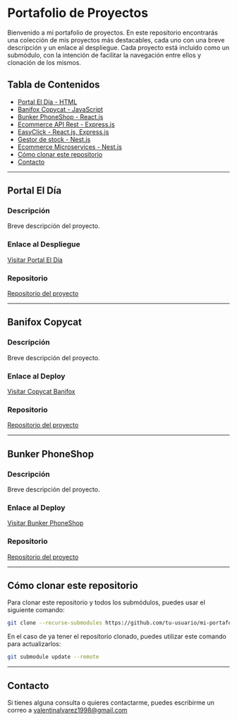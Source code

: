 # Portafolio de Proyectos

Bienvenido a mi portafolio de proyectos. En este repositorio encontrarás una colección de mis proyectos más destacables, cada uno con una breve descripción y un enlace al despliegue. Cada proyecto está incluido como un submódulo, con la intención de facilitar la navegación entre ellos y clonación de los mismos.

## Tabla de Contenidos

- [Portal El Día - HTML](#portal-el-día)
- [Banifox Copycat - JavaScript](#banifox-copycat)
- [Bunker PhoneShop - React.js](#bunker-phoneshop)
- [Ecommerce API Rest - Express.js](#ecommerce-api-rest)
- [EasyClick - React.js, Express.js](#easy-click)
- [Gestor de stock - Nest.js](#gestor-de-stock)
- [Ecommerce Microservices - Nest.js](#ecommerce-microservices)
- [Cómo clonar este repositorio](#cómo-clonar-este-repositorio)
- [Contacto](#contacto)

---

## Portal El Día

### Descripción

Breve descripción del proyecto.

### Enlace al Despliegue

[Visitar Portal El Día](http://enlace-al-deploy.com)

### Repositorio

[Repositorio del proyecto](https://github.com/)

---

## Banifox Copycat

### Descripción

Breve descripción del proyecto.

### Enlace al Deploy

[Visitar Copycat Banifox](http://enlace-al-deploy.com)

### Repositorio

[Repositorio del proyecto](https://github.com/)

---

## Bunker PhoneShop

### Descripción

Breve descripción del proyecto.

### Enlace al Deploy

[Visitar Bunker PhoneShop](http://enlace-al-deploy.com)

### Repositorio

[Repositorio del proyecto](https://github.com/)

---

## Cómo clonar este repositorio

Para clonar este repositorio y todos los submódulos, puedes usar el siguiente comando:

```bash
git clone --recurse-submodules https://github.com/tu-usuario/mi-portafolio.git
```

En el caso de ya tener el repositorio clonado, puedes utilizar este comando para actualizarlos:

```bash
git submodule update --remote
```

---

## Contacto

Si tienes alguna consulta o quieres contactarme, puedes escribirme un correo a valentinalvarez1998@gmail.com
